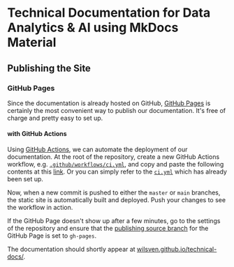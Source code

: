# Technical Documentation for Data Analytics & AI using MkDocs Material

## Publishing the Site

### GitHub Pages

Since the documentation is already hosted on GitHub, [GitHub Pages](https://pages.github.com/) is certainly the most convenient way to publish our documentation. It's free of charge and pretty easy to set up.

#### with GitHub Actions

Using [GitHub Actions](https://github.com/features/actions), we can automate the deployment of our documentation. At the root of the repository, create a new GitHub Actions workflow, e.g. [`.github/workflows/ci.yml`](.github/workflows/ci.yml), and copy and paste the following contents at this [link](https://squidfunk.github.io/mkdocs-material/publishing-your-site/#:~:text=name%3A%20ci,gh%2Ddeploy%20%2D%2Dforce). Or you can simply refer to the [`ci.yml`](.github/workflows/ci.yml) which has already been set up.

Now, when a new commit is pushed to either the `master` or `main` branches, the static site is automatically built and deployed. Push your changes to see the workflow in action.

If the GitHub Page doesn't show up after a few minutes, go to the settings of the repository and ensure that the [publishing source branch](https://docs.github.com/en/pages/getting-started-with-github-pages/configuring-a-publishing-source-for-your-github-pages-site) for the GitHub Page is set to `gh-pages`.

The documentation should shortly appear at [wilsven.github.io/technical-docs/](https://wilsven.github.io/technical-docs/).

